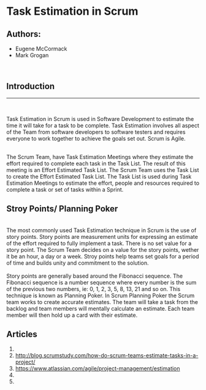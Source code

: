 # Task Estimation in Scrum

## **Authors:**
* Eugene McCormack
* Mark Grogan

<br>

## Introduction
---

<br>

Task Estimation in Scrum is used in Software Development to estimate the time it will take for a task to be complete. Task Estimation involves all aspect of the Team from software developers to software testers and requires everyone to work together to achieve the goals set out. Scrum is Agile.
<br>

<br>
The Scrum Team, have Task Estimation Meetings where they estimate the effort required to complete each task in the Task List. The result of this meeting is an Effort Estimated Task List. The Scrum Team uses the Task List to create the Effort Estimated Task List. The Task List is used during Task Estimation Meetings to estimate the effort, people and resources required to complete a task or set of tasks within a Sprint.
<br>


## Stroy Points/ Planning Poker

<br>
The most commonly used Task Estimation technique in Scrum is the use of story points. Story points are measurement units for expressing an estimate of the effort required to fully implement a task. There is no set value for a story point. The Scrum Team decides on a value for the story points, wether it be an hour, a day or a week. Stroy points help teams set goals for a period of time and builds unity and commitment to the solution.
<br>

<br>
Story points are generally based around the Fibonacci sequence.  The Fibonacci sequence is a number sequence where every number is the sum of the previous two numbers, ie: 0, 1, 2, 3, 5, 8, 13, 21 and so on. This technique is known as Planning Poker. In Scrum Planning Poker the Scrum team works to create accurate estimates. The team will take a task from the backlog and team members will mentally calculate an estimate. Each team member will then hold up a card with their estimate.
<br>

## **Articles**
1. 
2. http://blog.scrumstudy.com/how-do-scrum-teams-estimate-tasks-in-a-project/
3. https://www.atlassian.com/agile/project-management/estimation
4.  
5.  